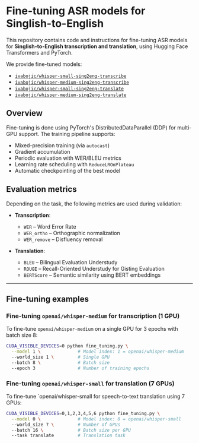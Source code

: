 # Fine-tuning ASR models for Singlish-to-English

This repository contains code and instructions for fine-tuning ASR models for **Singlish-to-English transcription and translation**, using Hugging Face Transformers and PyTorch.

We provide fine-tuned models:
- [`ivabojic/whisper-small-sing2eng-transcribe`](https://huggingface.co/ivabojic/whisper-small-sing2eng-transcribe)
- [`ivabojic/whisper-medium-sing2eng-transcribe`](https://huggingface.co/ivabojic/whisper-medium-sing2eng-transcribe)
- [`ivabojic/whisper-small-sing2eng-translate`](https://huggingface.co/ivabojic/whisper-small-sing2eng-translate)
- [`ivabojic/whisper-medium-sing2eng-translate`](https://huggingface.co/ivabojic/whisper-medium-sing2eng-translate)


## Overview

Fine-tuning is done using PyTorch's DistributedDataParallel (DDP) for multi-GPU support. The training pipeline supports:

- Mixed-precision training (via `autocast`)
- Gradient accumulation
- Periodic evaluation with WER/BLEU metrics
- Learning rate scheduling with `ReduceLROnPlateau`
- Automatic checkpointing of the best model


## Evaluation metrics

Depending on the task, the following metrics are used during validation:

- **Transcription**:  
  - `WER` – Word Error Rate  
  - `WER_ortho` – Orthographic normalization  
  - `WER_remove` – Disfluency removal

- **Translation**:  
  - `BLEU` – Bilingual Evaluation Understudy  
  - `ROUGE` – Recall-Oriented Understudy for Gisting Evaluation  
  - `BERTScore` – Semantic similarity using BERT embeddings

---


## Fine-tuning examples

### Fine-tuning `openai/whisper-medium` for transcription (1 GPU)

To fine-tune `openai/whisper-medium` on a single GPU for 3 epochs with batch size 8:

```bash
CUDA_VISIBLE_DEVICES=0 python fine_tuning.py \
  --model 1 \              # Model index: 1 = openai/whisper-medium  
  --world_size 1 \         # Single GPU  
  --batch 8 \              # Batch size  
  --epoch 3                # Number of training epochs
```

### Fine-tuning `openai/whisper-small` for translation (7 GPUs)

To fine-tune `openai/whisper-small for speech-to-text translation using 7 GPUs:

```bash
CUDA_VISIBLE_DEVICES=0,1,2,3,4,5,6 python fine_tuning.py \
  --model 0 \              # Model index: 0 = openai/whisper-small  
  --world_size 7 \         # Number of GPUs  
  --batch 16 \             # Batch size per GPU  
  --task translate         # Translation task
```

